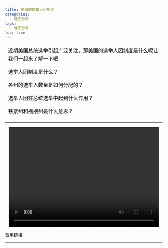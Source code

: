 ```yaml
---
title: 美国的选举人团制度
categories:
  - 晚安分享
tags:
  - 晚安分享
toc: true 
---
```



<!-- 近期美国总统选举引起广泛关注，那美国的选举人团制度是什么呢让我们一起来了解一下吧
 


选举人团制度是什么？

各州的选举人数量是如何分配的？

选举人团在总统选举中起到什么作用？

铁票州和摇摆州是什么意思？ -->

<section id="nice" data-tool="mdnice编辑器" data-website="https://www.mdnice.com" style="font-size: 16px; color: black; padding: 0 10px; line-height: 1.6; word-spacing: 0px; letter-spacing: 0px; word-break: break-word; word-wrap: break-word; text-align: left; font-family: Optima-Regular, Optima, PingFangSC-light, PingFangTC-light, 'PingFang SC', Cambria, Cochin, Georgia, Times, 'Times New Roman', serif;"><p data-tool="mdnice编辑器" style="font-size: 16px; padding-top: 8px; padding-bottom: 8px; margin: 0; line-height: 26px; color: black;">近期美国总统选举引起广泛关注，那美国的选举人团制度是什么呢让我们一起来了解一下吧</p>
<p data-tool="mdnice编辑器" style="font-size: 16px; padding-top: 8px; padding-bottom: 8px; margin: 0; line-height: 26px; color: black;">选举人团制度是什么？</p>
<p data-tool="mdnice编辑器" style="font-size: 16px; padding-top: 8px; padding-bottom: 8px; margin: 0; line-height: 26px; color: black;">各州的选举人数量是如何分配的？</p>
<p data-tool="mdnice编辑器" style="font-size: 16px; padding-top: 8px; padding-bottom: 8px; margin: 0; line-height: 26px; color: black;">选举人团在总统选举中起到什么作用？</p>
<p data-tool="mdnice编辑器" style="font-size: 16px; padding-top: 8px; padding-bottom: 8px; margin: 0; line-height: 26px; color: black;">铁票州和摇摆州是什么意思？</p>
</section>



---

<p style="text-align:center">
   <video width="480" height="320" controls>
       <source src="/video/148.mp4">
   </video>
</p>
 <p><a href="/video/148.mp4">备用链接</a></p>
 
---






